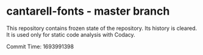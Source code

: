 # cantarell-fonts - master branch

This repository contains frozen state of the repository.
Its history is cleared. It is used only for static code
analysis with Codacy.

Commit Time: 1693991398